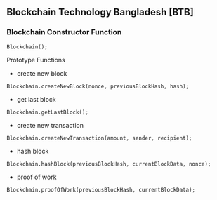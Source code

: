## Blockchain Technology Bangladesh [BTB]

### Blockchain Constructor Function

```
Blockchain();
```
Prototype Functions
- create new block
```
Blockchain.createNewBlock(nonce, previousBlockHash, hash);
```
- get last block
```
Blockchain.getLastBlock();
```
- create new transaction
```
Blockchain.createNewTransaction(amount, sender, recipient);
```
- hash block
```
Blockchain.hashBlock(previousBlockHash, currentBlockData, nonce);
```
- proof of work
```
Blockchain.proofOfWork(previousBlockHash, currentBlockData);
```
